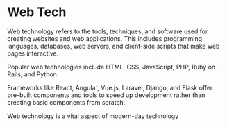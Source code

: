 # Web Tech

Web technology refers to the tools, techniques, and software used for creating websites and web applications. This includes programming languages, databases, web servers, and client-side scripts that make web pages interactive.

Popular web technologies include HTML, CSS, JavaScript, PHP, Ruby on Rails, and Python.

Frameworks like React, Angular, Vue.js, Laravel, Django, and Flask offer pre-built components and tools to speed up development rather than creating basic components from scratch.

Web technology is a vital aspect of modern-day technology
